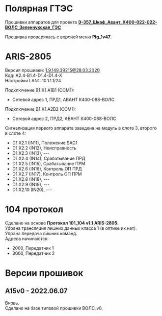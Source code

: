﻿Полярная ГТЭС
=============

Прошивки аппаратов для проекта **[Э-357_Шкаф_Авант_К400-022-022-ВОЛС_Зеленчукская_ГЭС](Э-357_Шкаф_Авант_К400-022-022-ВОЛС_Зеленчукская_ГЭС.pdf)**

Прошивка проверялась с версией меню **PIg_1v47**.


# ARIS-2805

Версия прошивки: 1.9.149.39215@28.03.2020  
Код: A2.4-B1.4-D1.4-D1.4-X  
Настройки LAN1: 10.1.1.1/24

Подключение B1.X1.A1B1 (COM1):
- Сетевой адрес 1, ПРД1, АВАНТ К400-088-ВОЛС

Подключение B1.X1.A2B2 (COM1):
- Сетевой адрес 2, ПРД2, АВАНТ К400-088-ВОЛС

Cигнализация первого аппарата заведена на модуль в слоте 3, второго в слоте 4:
- D1.X2.1 (IN11), Положение SAC1
- D1.X2.2 (IN12), Неисправность
- D1.X2.3 (IN13), ---
- D1.X2.4 (IN14), Срабатывание ПРД
- D1.X2.5 (IN15), Срабатывание ПРМ
- D1.X2.6 (IN16), Контроль ОП ПРД
- D1.X2.7 (IN17), Контроль ОП ПРМ
- D1.X2.8 (IN18), ---
- D1.X2.9 (IN19), ---
- D1.X2.10 (IN20), ---


# 104 протокол

Сделано на основе **Протокол 101_104 v1.1 ARIS-2805**.  
Убрана трансляция лишних данных класса 1 (в оптике их нет).  
Убрана передача лишних команд.  
Адреса начинаются:
- 2000, Передатчик 1
- 3000, Передатчик 2


# Версии прошивок

## A15v0 - 2022.06.07

Вновь.  
Сделано на базе типовой прошивки ВОЛС_v0.

